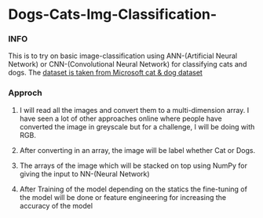 # Dogs-Cats-Img-Classification-


### INFO

This is to try on basic image-classification using ANN-(Artificial Neural Network) or CNN-(Convolutional Neural Network) for classifying cats and dogs. The [dataset is taken from Microsoft cat & dog dataset](https://www.microsoft.com/en-us/download/details.aspx?id=54765) 

### Approch

1. I will read all the images and convert them to a multi-dimension array. I have seen a lot of other approaches online where people have converted the image in greyscale but for a challenge, I will be doing with RGB. 

2. After converting in an array, the image will be label whether Cat or Dogs.

3. The arrays of the image which will be stacked on top using NumPy for giving the input to NN-(Neural Network)

4. After Training of the model depending on the statics the fine-tuning of the model will be done or feature engineering for increasing the accuracy of the model 
